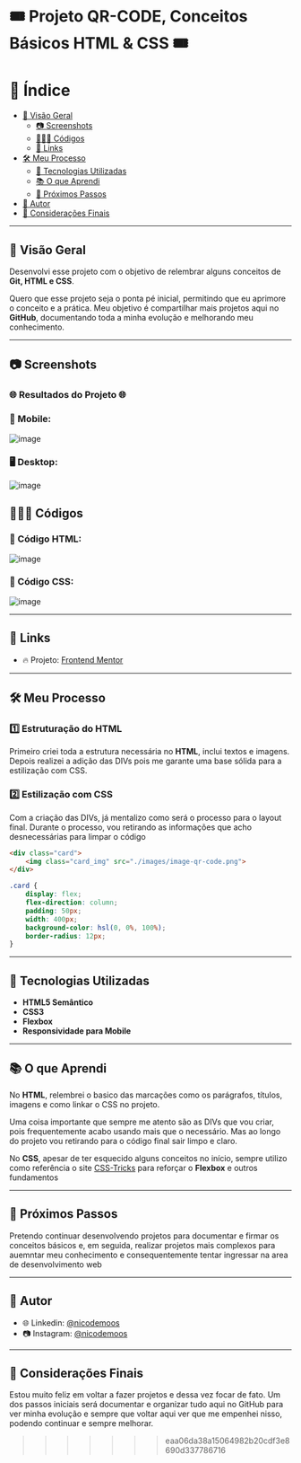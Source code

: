 # 🎟️ Projeto QR-CODE, Conceitos Básicos HTML & CSS 🎟️

# 📌 Índice

- [📖 Visão Geral](#visão-geral)
  - [📷 Screenshots](#screenshots)
  - [👨🏼‍💻 Códigos](#Códigos)
  - [🔗 Links](#links)
- [🛠 Meu Processo](#meu-processo)
  - [🚀 Tecnologias Utilizadas](#tecnologias-utilizadas)
  - [📚 O que Aprendi](#o-que-aprendi)
  - [📌 Próximos Passos](#proximos-passos)
- [👤 Autor](#autor)
- [🎯 Considerações Finais](#considerações-finais)

---

## 📖 Visão Geral

Desenvolvi esse projeto com o objetivo de relembrar alguns conceitos de **Git, HTML e CSS**. 

Quero que esse projeto seja o ponta pé inicial, permitindo que eu aprimore o conceito e a prática. Meu objetivo é compartilhar mais projetos aqui no **GitHub**, documentando toda a minha evolução e melhorando meu conhecimento.

---

## 📷 Screenshots

### 🌐 Resultados do Projeto 🌐

### 📱 Mobile:
![image](https://github.com/user-attachments/assets/554993d4-d746-40e1-8ba0-4da20b4c7dbc)

### 🖥️ Desktop:
![image](https://github.com/user-attachments/assets/715f104e-69b6-428a-87fb-9507227cfa21)


## 👨🏼‍💻 Códigos

### 🔧 Código HTML:
![image](https://github.com/user-attachments/assets/33419107-2245-4ee4-b24c-6b82632b85a0)

### 🎨 Código CSS:
![image](https://github.com/user-attachments/assets/88b370b0-d151-4b76-9b34-aa50037135f8)

---

## 🔗 Links

- 🔥 Projeto: [Frontend Mentor](https://www.frontendmentor.io/)

---

## 🛠 Meu Processo

### 1️⃣ Estruturação do HTML
Primeiro criei toda a estrutura necessária no **HTML**, inclui textos e imagens. Depois realizei a adição das DIVs pois me garante uma base sólida para a estilização com CSS.

### 2️⃣ Estilização com CSS
Com a criação das DIVs, já mentalizo como será o processo para o layout final. Durante o processo, vou retirando as informações que acho desnecessárias para limpar o código

```html
<div class="card">
    <img class="card_img" src="./images/image-qr-code.png">
</div>
```

```css
.card {
    display: flex;
    flex-direction: column;
    padding: 50px;
    width: 400px;
    background-color: hsl(0, 0%, 100%);
    border-radius: 12px;
}
```

---

## 🚀 Tecnologias Utilizadas

- **HTML5 Semântico**
- **CSS3**
- **Flexbox**
- **Responsividade para Mobile**

---

## 📚 O que Aprendi

No **HTML**, relembrei o basico das marcações como os parágrafos, títulos, imagens e como linkar o CSS no projeto.

Uma coisa importante que sempre me atento são as DIVs que vou criar, pois frequentemente acabo usando mais que o necessário. Mas ao longo do projeto vou retirando para o código final sair limpo e claro.

No **CSS**, apesar de ter esquecido alguns conceitos no início, sempre utilizo como referência o site [CSS-Tricks](https://css-tricks.com/snippets/css/a-guide-to-flexbox/) para reforçar o  **Flexbox** e outros fundamentos

---

## 📌 Próximos Passos

Pretendo continuar desenvolvendo projetos para documentar e firmar os conceitos básicos e, em seguida, realizar projetos mais complexos para auemntar meu conhecimento e consequentemente tentar ingressar na area de desenvolvimento web

---

## 👤 Autor
- 🌐 Linkedin:  [@nicodemoos](https://www.linkedin.com/in/nicodemoos/)
- 📷 Instagram: [@nicodemoos](https://www.instagram.com/nicodemoos)

---

## 🎯 Considerações Finais

Estou muito feliz em voltar a fazer projetos e dessa vez focar de fato. Um dos passos iniciais será documentar e organizar tudo aqui no GitHub para ver minha evolução e sempre que voltar aqui ver que me empenhei nisso, podendo continuar e sempre melhorar.

>>>>>>> eaa06da38a15064982b20cdf3e8690d337786716
